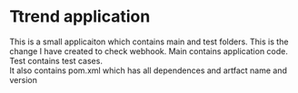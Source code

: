 # Ttrend application

This is a small applicaiton which contains main and test folders.
This is the change I have created to check webhook.
Main contains application code.  
Test contains test cases.  
It also contains pom.xml which has all dependences and artfact name and version

